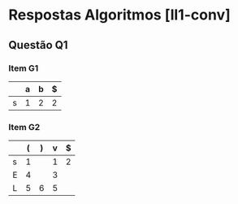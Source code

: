 # Respostas Algoritmos [ll1-conv]
## Questão Q1
### Item G1
|   | a | b | $ |
|---|---|---|---|
| s | 1 | 2 | 2 |

### Item G2
|   | ( | ) | v | $ |
|---|---|---|---|---|
| s | 1 |   | 1 | 2 |
| E | 4 |   | 3 |   |
| L | 5 | 6 | 5 |   |
